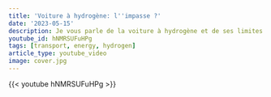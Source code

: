 ```yaml
---
title: 'Voiture à hydrogène: l''impasse ?'
date: '2023-05-15'
description: Je vous parle de la voiture à hydrogène et de ses limites.
youtube_id: hNMRSUFuHPg
tags: [transport, energy, hydrogen]
article_type: youtube_video
image: cover.jpg
---
```


{{< youtube hNMRSUFuHPg >}}